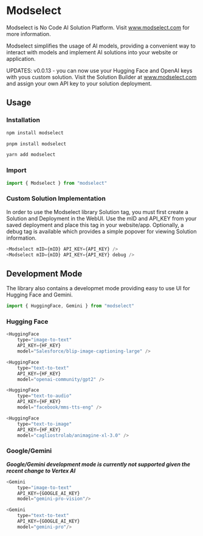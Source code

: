 # Modselect

Modselect is No Code AI Solution Platform.  Visit www.modselect.com for more information.

Modselect simplifies the usage of AI models, providing a convenient way to interact with models and implement AI solutions into your website or application.

UPDATES:
v0.0.13 - you can now use your Hugging Face and OpenAI keys with yous custom solution.  Visit the Solution Builder at www.modselect.com and assign your own API key to your solution deployment.

## Usage

### Installation
```bash
npm install modselect

pnpm install modselect

yarn add modselect
```

### Import
```javascript
import { Modselect } from "modselect"
```
### Custom Solution Implementation
In order to use the Modselect library Solution tag, you must first create a Solution and Deployment in the WebUI.  Use the mID and API_KEY from your saved deployment and place this tag in your website/app.  Optionally, a debug tag is available which provides a simple popover for viewing Solution information.
```javascript
<Modselect mID={mID} API_KEY={API_KEY} />
<Modselect mID={mID} API_KEY={API_KEY} debug />
```

## Development Mode

The library also contains a developmet mode providing easy to use UI for Hugging Face and Gemini.  

```javascript
import { HuggingFace, Gemini } from "modselect"
```

### Hugging Face
```javascript
<HuggingFace 
    type="image-to-text"
    API_KEY={HF_KEY}
    model="Salesforce/blip-image-captioning-large" />

<HuggingFace 
    type="text-to-text"
    API_KEY={HF_KEY}
    model="openai-community/gpt2" />

<HuggingFace 
    type="text-to-audio"
    API_KEY={HF_KEY}
    model="facebook/mms-tts-eng" />

<HuggingFace 
    type="text-to-image"
    API_KEY={HF_KEY}
    model="cagliostrolab/animagine-xl-3.0" />
```

### Google/Gemini
***Google/Gemini development mode is currently not supported given the recent change to Vertex AI***
```javascript
<Gemini 
    type="image-to-text"
    API_KEY={GOOGLE_AI_KEY}
    model="gemini-pro-vision"/>

<Gemini 
    type="text-to-text"
    API_KEY={GOOGLE_AI_KEY}
    model="gemini-pro"/>
```